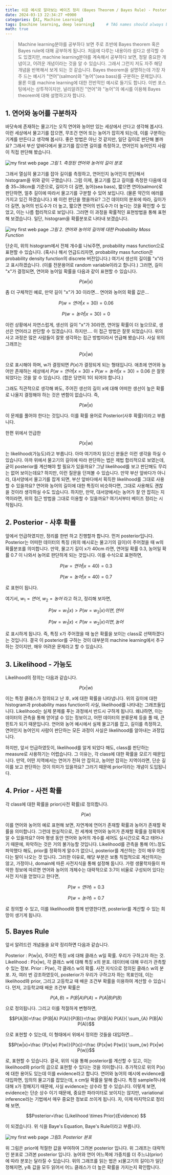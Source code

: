 ```yaml
---
title: 쉬운 예시로 알아보는 베이즈 정리 (Bayes Theorem / Bayes Rule) - Posterior, Likelihood, Prior
date: 2024-03-13 22:34:27 +0900
categories: [AI, Machine Learning]
tags: [machine learning, deep learning]     # TAG names should always be lowercase
math: true
---
```



> Machine learning분야를 공부하다 보면 주로 초반에 Bayes theorem 혹은 Bayes rule에 대해 공부하게 됩니다. 처음에 다루는 내용이라 쉽다고 생각할 수도 있겠지만, machine learning분야를 계속해서 공부하다 보면, 정말 중요한 개념이고, 어려운 개념이라는 것을 알 수 있습니다.  그래서 그런지 저도 자주 해당 개념을 반복해서 보게 되는 것 같습니다. Bayes theorem을 설명하는데 가장 자주 드는 예시가 "연어"(salmon)와 "농어"(sea bass)를 구분하는 문제입니다. 물론 이를 machine learning에 대한 전반적인 예시로 들기도 합니다. 이번 포스팅에서는 상투적이지만, 널리알려진 "연어"와 "농어"의 예시를 이용해 Bayes theorem에 대해 설명하고자 합니다. 

## 1. 연어와 농어를 구분하자
바닷속에 존재하는 물고기는 오직 연어와 농어만 있는 세상에서 산다고 생각해 봅시다. 이런 세상에서 물고기를 잡으면, 무조건 연어 또는 농어가 잡히게 되는데, 이를 구분하는 기계를 만든다고 생각해 봅시다. 좋은 방법은 아닌 것 같지만, 일단 길이로 판단해 볼까요? 그래서  부산 앞바다에서 물고기를 잡으면 길이를 측정하고, 연어인지 농어인지 사람이 직접 판단해 봤습니다. 

![my first web page](/assets/img/html/bayes_01.webp)
_그림 1. 측정된 연어와 농어의 길이 분포_

그래서 열심히 물고기를 잡아 길이를 측정하고, 연어인지 농어인지 판단해서 histogram을 위와 같이 구했습니다. 그럼 이제, 물고기를 잡고 길이를 측정한 다음에 대충 35~38cm를 기준으로, 길이가 더 길면, 농어(sea bass), 짧으면 연어(salmon)로 판단하면, 얼추 길이에 따라서 물고기를 구분할 수 있어 보입니다. (물론 약간의 에러를 가지고 있긴 하겠습니다.) 왜 이런 판단을 했을까요? 그건 데이터의 분포에 따라, 길이가 더 길면, 농어의 빈도수가 더 높고, 짧으면 연어의 빈도수가 더 높다는 것을 확인할 수 있었고, 이는 나름 합리적으로 보입니다. 그러면 이 과정을 확률적인 표현방법을 통해 표현해 보겠습니다. 일단, histogram을 확률분포로 나타내 보겠습니다. 


![my first web page](/assets/img/html/bayes_02.webp)
_그림 2. 연어와 농어의 길이에 대한 Probability Mass Function_


단순히, 위의 histogram에서 전체 개수를 나눠주면, probability mass function으로 표현할 수 있습니다. (혹시나 해서 언급드리자면, probability mass function은 probability density function의 discrete 버전입니다.) 여기서 생선의 길이를 "x"라고 표시하겠습니다. (이를 전문용어로 random variable이라고 합니다.) 그러면, 길이 "x"가 결정되면, 연어와 농어일 확률을 다음과 같이 표현할 수 있습니다. 

$$P(w|x)$$

좀 더 구체적인 예로, 만약 길이 "x"가 30 이라면... 연어와 농어의 확률 값은...

$$P(w=연어|x=30)=0.06 $$

$$P(w=농어|x=30)=0 $$

이런 상황에서 자연스럽게, 생선의 길이 "x"가 30라면, 연어일 확률이 더 높으므로, 생선은 연어라고 판단할 수 있겠습니다. 하지만.... 이 접근 방법은 잘못 되었습니다. 위의 사고 과정은 많은 사람들이 잘못 생각하는 접근 방법이라서 언급해 봤습니다. 사실 위의 그래프는 

$$P(x|w)$$

으로 표시해야 하며, w가 결정되면 $P(x)$가 결정되게 되는 형태입니다. 애초에 연어와 농어만 존재하는 세상에서 $P(w=연어|x=30) + P(w=농어|x=30) = 0.06$ 은 잘못되었다는 것을 알 수 있습니다. (합은 당연히 1이 되어야 합니다.) 

그래도 직관적으로 생각해 봐도, 주어진 생선의 길이 x에 대해 어떠한 생선이 높은 확률로 나올지 결정해야 하는 것은 변함이 없습니다. 즉,

$$P(w|x)$$

이 문제를 풀어야 한다는 것입니다. 이를 확률 용어로 Posterior(사후 확률)이라고 부릅니다.

한편 위에서 언급한

$$P(x|w)$$

는 likelihood(가능도)라고 부릅니다. 아마 여기까지 읽으신 분들은 이런 생각을 하실 수 있습니다. 아까 위에서 물고기의 길이에 따라 판단하는 법은 제법 합리적으로 보였는데, 굳이 posterior를 계산해야 할 필요가 있을까요? 그냥 likelihood를 보고 판단해도 무리는 없어 보이는데요? 하지만, 이런 질문을 던져볼 수 있습니다. 만약 부산 앞바다가 아니라, 대서양에서 물고기를 잡게 되면, 부산 앞바다에서 획득한 likelihood를 그대로 사용할 수 있을까요? 연어와 농어의 길이에 대한 특징이 비슷하다면, 그대로 사용해도 괜찮을 것이라 생각하실 수도 있습니다. 하지만, 만약, 대서양에서는 농어가 잘 안 잡히는 지역이라면, 위의 접근 방법을 그대로 이용할 수 있을까요? 여기서부터 베이즈 정리는 시작됩니다. 

## 2. Posterior - 사후 확률
앞에서 언급하였지만, 정리를 한번 하고 진행할까 합니다. 먼저  posterior입니다. Posterior는 어떠한 데이터의 특징 (위의 예시로는 물고기의 길이)이 주어졌을 때 w의 확률분포를 의미합니다. 만약, 물고기 길이 x가 40cm 라면, 연어일 확률 0.3, 농어일 확률 0.7 이 나와서 농어로 판단하게 되는 것입니다. 이를 수식으로 표현하면, 

$$P(w=연어|x=40)=0.3$$

$$P(w=농어|x=40)=0.7$$

로 표현이 됩니다. 



여기서, $w_{1} = 연어$, $w_{2} = 농어$ 라고 하고, 정리해 보자면, 

$$P(w=w_{1}|x) > P(w=w_{2}|x)이면, 연어$$

$$P(w=w_{1}|x) < P(w=w_{2}|x) 이면, 농어$$

로 표시하게 됩니다. 즉, 특징 x가 주어졌을 때 높은 확률을 보이는 class로 선택하겠다는 것입니다. 결국 이 posterior를 구하는 것이 대부분의 machine learning에서 추구하는 것이지만, 매우 어려운 문제라고 할 수 있습니다. 



## 3. Likelihood - 가능도
Likelihood의 정의는 다음과 같습니다. 

$$P(x|w)$$

이는 특정 클래스가 정의되고 난 후, x에 대한 확률을 나타냅니다. 위의 길이에 대한 histogram과 probability mass function이 사실, likelihood를 나타내는 그래프들입니다. Likelihood는 실제 문제를 푸는 과정에서 반드시 구하게 됩니다. 왜냐하면, 이는 데이터의 관측을 통해 얻어낼 수 있는 정보이고, 어떤 데이터의 분류문제 등을 풀 때, 큰 힌트가 되기 때문입니다. 연어와 농어 예시에서 실제 물고기를 잡고, 길이를 측정하고, 연어인지 농어인지 사람이 판단하는 모든 과정이 사실은 likelihood를 알아내는 과정입니다. 

하지만, 앞서 언급하였듯이, likelihood를 알게 되었다 해도, class를 판단하는 measure로 사용하기는 어렵습니다. 그 이유는, 각 class에 대한 확률을 모르기 때문입니다. 만약, 어떤 지역에서는 연어가 전혀 안 잡히고, 농어만 잡히는 지역이라면, 단순 길이를 보고 판단하는 것이 의미가 있을까요? 그러기 때문에 prior이라는 개념이 도입됩니다. 



## 4. Prior - 사전 확률
각 class에 대한 확률을 prior(사전 확률)로 정의합니다. 

$$P(w)$$

이를 연어와 농어의 예로 표현해 보면, 자연계에 연어가 존재할 확률과 농어가 존재할 확률을 의미합니다. 그런데 현실적으로, 전 세계에 연어와 농어가 존재할 확률을 정확하게 알 수 있을까요? 아마 평생 동안 연어와 농어의 개수를 세어도 실시간으로 죽고 태어나기 때문에, 파악하는 것은 거의 불가능할 것입니다. Likelihood를 관측을 통해 어느정도 파악했다 해도, prior를 정확하게 알수가 없으니, posterior를 계산하는 것이 매우 어렵다는 말이 나오는 것 입니다. 그러한 이유로, 해당 부분은 보통 직접적으로 계산하지는 않고, 가정이나, domain에 따른 사전지식을 통해 설정해 둡니다. 가령 생물학자들이 파악한 정보에 따르면 연어와 농어의 개체수는 대략적으로 3:7이 비율로 구성되어 있다는 사전 지식을 얻었다고 한다면, 

$$P(w=연어)=0.3$$

$$P(w=농어)=0.7$$

로 정의할 수 있고, 이를 likelihood와 함께 반영한다면, posterior를 계산할 수 있는 희망이 생기게 됩니다. 

## 5. Bayes Rule
앞서 알려드린 개념들을 요약 정리하면 다음과 같습니다. 

Posterior : P(w|x), 주어진 특징 x에 대해 클래스 w일 확률. 우리가 구하고자 하는 것. 
Likelihood : P(x|w), 각 클래스 w에 대해 특징 x의 분포. 데이터에 대해 우리가 관측할 수 있는 정보.
Prior : P(w), 각 클래스 w의 확률. 사전 지식으로 정의된 클래스 w의 분포. 
자, 여러 번 강조하였듯이, posterior가 우리가 구하고자 하는 목표인데, 이는 likelihood와 prior, 그리고 고등학교 때 배운 조건부 확률을 이용하여 계산할 수 있습니다. 먼저, 고등학교때 배운 조건부 확률은

$$P(A, B)=P(B|A) P(A)=P(A|B) P(B)$$

으로 정의됩니다. 그리고 이를 적절하게 변형하면, 

$$P(A|B)=\frac {P(B|A) P(A)}{P(B)}=\frac {P(B|A) P(A)}{ \sum_{A} P(B|A) P(A)}$$

으로 표현할 수 있는데, 이 형태에서 위에서 정의한 것들을 대입하면...

$$P(w|x)=\frac {P(x|w) P(w)}{P(x)}=\frac {P(x|w) P(w)}{ \sum_{w} P(x|w) P(w)}$$

로, 표현할 수 있습니다. 결국, 위의 식을 통해 posterior를 계산할 수 있고, 이는 likelihood와 prior의 곱으로 표현할 수 있다는 것을 의미합니다. 추가적으로 위의 P(x)에 대한 용어도 있는데 이를 evidence라고 합니다. 연어와 농어의 예시에 evidence를 대입하면, 임의의 물고기를 잡았는데, x cm일 확률을 말해 줍니다. 특정 sample하나에 대해 x가 정해지기 때문에, 사실 evidence는 상수라 할 수 있습니다. 이렇게 보면, evidence는 단순 상수 이기 때문에, 중요한 파라미터로 보이지는 않지만, variational inference라는 기법에서 매우 중요한 정보로 쓰이게 됩니다. 자, 이제 마지막으로 정리해 보면, 

$$Posterior=\frac {Likelihood \times Prior}{Evidence} $$

이 되겠습니다. 위 식을 Baye's Equation, Baye's Rule이라고 부릅니다. 

![my first web page](/assets/img/html/bayes_03.webp)
_그림3. Posterior 분포_

위 그림은 prior에 적절한 값을 부여하여 그려본 posterior 입니다. 위 그래프는 대략적인 분포로 그려본 posterior 입니다. 농어와 연어 어느쪽에 가중치를 더 주느냐(prior)에 따라 분포는 달라질 수 있습니다. 위의 그래프를 읽는 법은 x(물고기의 길이)가 일단 정해지면, y축 값을 모두 읽어서 어느 클래스가 더 높은 확률을 가지는지 확인합니다. 
